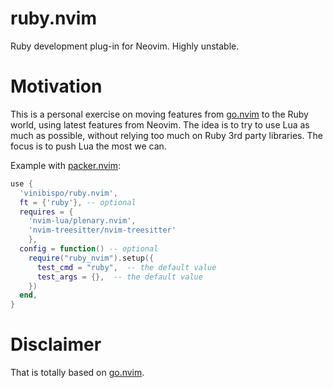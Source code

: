 # ruby.nvim

Ruby development plug-in for Neovim. Highly unstable.

# Motivation

This is a personal exercise on moving features from [go.nvim](https://github.com/ellisonleao/go.nvim) to the Ruby world, using latest features from Neovim. The idea is to try to use Lua as much as possible, without relying too much on Ruby 3rd party libraries. The focus is to push Lua the most we can.

Example with [packer.nvim](https://github.com/wbthomason/packer.nvim/):

```lua
use {
  'vinibispo/ruby.nvim',
  ft = {'ruby'}, -- optional
  requires = {
    'nvim-lua/plenary.nvim',
    'nvim-treesitter/nvim-treesitter'
    },
  config = function() -- optional
    require("ruby_nvim").setup({
      test_cmd = "ruby",  -- the default value
      test_args = {},  -- the default value
    })
  end,
}
```

# Disclaimer

That is totally based on [go.nvim](https://github.com/npxbr/go.nvim).

